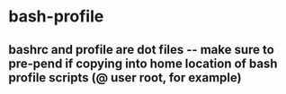 # bash-profile
## bashrc and profile are dot files -- make sure to pre-pend if copying into home location of bash profile scripts (@ user root, for example)
